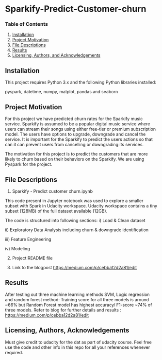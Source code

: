 # Sparkify-Predict-Customer-churn


### Table of Contents

1. [Installation](#installation)
2. [Project Motivation](#motivation)
3. [File Descriptions](#files)
4. [Results](#results)
5. [Licensing, Authors, and Acknowledgements](#licensing)

## Installation <a name="installation"></a>

This project requires Python 3.x and the following Python libraries installed:

pyspark, datetime, numpy, matplot, pandas and seaborn

## Project Motivation<a name="motivation"></a>

For this project we have predicted churn rates for the Sparkify music service. Sparkify is assumed to be a popular digital music service where users can stream their songs using either free-tier or premium subscription model. The users have options to upgrade, downgrade and cancel the service. It is important for the Sparkify to predict the users actions so that can it can prevent users from cancelling or downgrading its services.

The motivation for this project is to predict the customers that are more likely to churn based on their behaviors on the Sparkify. We are using Pyspark for the project.

## File Descriptions <a name="files"></a>

1. Sparkify - Predict customer churn.ipynb

This code present in Jupyter notebook was used to explore a smaller subset with Spark in Udacity workspace. Udacity workspace contains a tiny subset (128MB) of the full dataset available (12GB). 

The code is structured into following sections:
  i) Load & Clean dataset
  
  ii) Exploratory Data Analysis including churn & downgrade identification
  
  iii) Feature Engineering
  
  iv) Modeling

2. Project README file

3. Link to the blogpost
https://medium.com/p/cebba12d2a81/edit

## Results<a name="results"></a>
After testing out three machine learning methods SVM, Logic regression and random forest method:
Training score for all three models is around ~66% but Random Forest model has highest accuracy/ F1-score ~74% of three models.
Refer to blog for further details and results : https://medium.com/p/cebba12d2a81/edit

## Licensing, Authors, Acknowledgements<a name="licensing"></a>

Must give credit to udacity for the dat as part of udacity course. 
Feel free use the code and other info in this repo for all your references whenever required.
